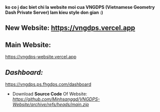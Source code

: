 **ko co j dac biet chi la website moi cua VNGDPS (Vietnamese Geometry Dash Private Server) lam kieu style don gian :)**


## New Website: https://vngdps.vercel.app

## Main Website:
https://vngdps-website.vercel.app

## *Dashboard:*
https://vngdps.ps.fhgdps.com/dashboard



- Download **Source Code** Of Website: *https://github.com/Minhsanggd/VNGDPS-Website/archive/refs/heads/main.zip*
